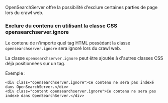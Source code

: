 OpenSearchServer offre la possibilité d'exclure certaines parties de page lors du crawl web.

### Exclure du contenu en utilisant la classe CSS opensearchserver.ignore

Le contenu de n'importe quel tag HTML possédant la classe `opensearchserver.ignore` sera ignoré lors du crawl web.

La classe `opensearchserver.ignore` peut être ajoutée à d'autres classes CSS déjà positionnées sur un tag.

Exemple :

    <div class="opensearchserver.ignore">Ce contenu ne sera pas indexé dans OpenSearchServer.</div>
    <div class="content opensearchserver.ignore">Ce contenu ne sera pas indexé dans OpenSearchServer.</div>
